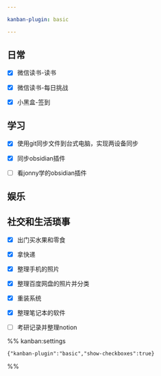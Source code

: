 ```yaml
---

kanban-plugin: basic

---
```


## 日常

- [x] 微信读书-读书
- [x] 微信读书-每日挑战
- [x] 小黑盒-签到


## 学习

- [x] 使用git同步文件到台式电脑，实现两设备同步
- [x] 同步obsidian插件
- [ ] 看jonny学的obsidian插件


## 娱乐



## 社交和生活琐事

- [x] 出门买水果和零食
- [x] 拿快递
- [x] 整理手机的照片
- [x] 整理百度网盘的照片并分类
- [x] 重装系统
- [x] 整理笔记本的软件
- [ ] 考研记录并整理notion




%% kanban:settings
```
{"kanban-plugin":"basic","show-checkboxes":true}
```
%%